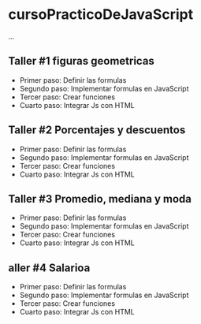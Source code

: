 # cursoPracticoDeJavaScript

...

## Taller #1 figuras geometricas

- Primer paso: Definir las formulas
- Segundo  paso: Implementar formulas en JavaScript
- Tercer paso:  Crear funciones
- Cuarto paso: Integrar Js con HTML

## Taller #2  Porcentajes y descuentos

- Primer paso: Definir las formulas
- Segundo  paso: Implementar formulas en JavaScript
- Tercer paso:  Crear funciones
- Cuarto paso: Integrar Js con HTML


## Taller #3  Promedio, mediana y moda

- Primer paso: Definir las formulas
- Segundo  paso: Implementar formulas en JavaScript
- Tercer paso:  Crear funciones
- Cuarto paso: Integrar Js con HTML

## aller #4 Salarioa

- Primer paso: Definir las formulas
- Segundo  paso: Implementar formulas en JavaScript
- Tercer paso:  Crear funciones
- Cuarto paso: Integrar Js con HTML
